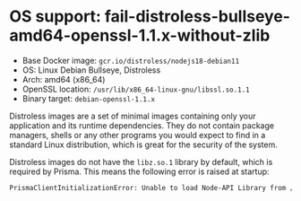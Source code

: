 # OS support: fail-distroless-bullseye-amd64-openssl-1.1.x-without-zlib

- Base Docker image: `gcr.io/distroless/nodejs18-debian11`
- OS: Linux Debian Bullseye, Distroless
- Arch: amd64 (x86_64)
- OpenSSL location: `/usr/lib/x86_64-linux-gnu/libssl.so.1.1`
- Binary target: `debian-openssl-1.1.x`

Distroless images are a set of minimal images containing only your application and its runtime dependencies. They do not contain package managers, shells or any other programs you would expect to find in a standard Linux distribution, which is great for the security of the system.

Distroless images do not have the `libz.so.1` library by default, which is required by Prisma.
This means the following error is raised at startup:

```sh
PrismaClientInitializationError: Unable to load Node-API Library from /usr/src/app/node_modules/.prisma/client/libquery_engine-debian-openssl-1.1.x.so.node, Library may be corrupt: libz.so.1: cannot open shared object file: No such file or directory
```
